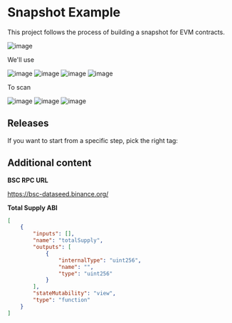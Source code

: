 # Snapshot Example
This project follows the process of building a snapshot for EVM contracts.

![image](https://img.shields.io/badge/Difficulty-3%2F5-%23DAA520?style=for-the-badge)

We'll use

![image](https://img.shields.io/badge/.NET-512BD4?style=for-the-badge&logo=dotnet&logoColor=white)
![image](https://img.shields.io/badge/-Nethereum%20-%23009485?style=for-the-badge)
![image](https://img.shields.io/badge/MongoDB-4EA94B?style=for-the-badge&logo=mongodb&logoColor=white)
![image](https://img.shields.io/badge/Bootstrap-563D7C?style=for-the-badge&logo=bootstrap&logoColor=white)

To scan 

![image](https://img.shields.io/badge/Binance-FCD535?style=for-the-badge&logo=binance&logoColor=white)
![image](https://img.shields.io/badge/Ethereum-3C3C3D?style=for-the-badge&logo=Ethereum&logoColor=white)
![image](https://img.shields.io/badge/Solidity-e6e6e6?style=for-the-badge&logo=solidity&logoColor=black)


## Releases

If you want to start from a specific step, pick the right tag:


## Additional content

**BSC RPC URL**

https://bsc-dataseed.binance.org/

**Total Supply ABI**

```json
[
    {
        "inputs": [], 
        "name": "totalSupply", 
        "outputs": [ 
            { 
                "internalType": "uint256", 
                "name": "", 
                "type": "uint256" 
            } 
        ],
        "stateMutability": "view",
        "type": "function" 
    }
]
```
